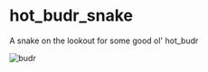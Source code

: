 # hot_budr_snake
A snake on the lookout for some good ol' hot_budr

![budr](../master/hot_budr_snake/Images/hot_budr/11.png)
